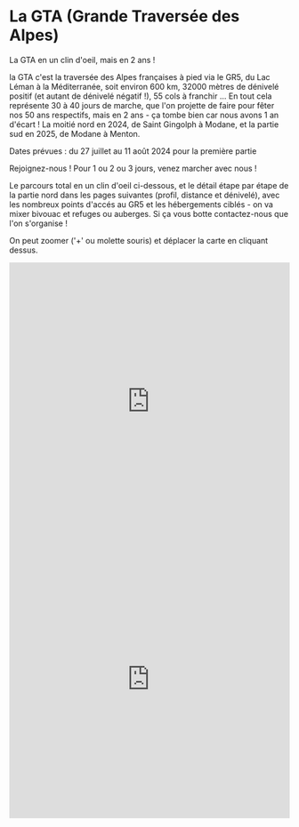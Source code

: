 # La GTA (Grande Traversée des Alpes)

La GTA en un clin d'oeil, mais en 2 ans ! 

la GTA c'est la traversée des Alpes françaises à pied via le GR5, du Lac Léman à la Méditerranée, soit environ 600 km, 32000 mètres de dénivelé positif (et autant de dénivelé négatif !), 55 cols à franchir ... En tout cela représente 30 à 40 jours de marche, que l'on projette de faire pour fêter nos 50 ans respectifs, mais en 2 ans - ça tombe bien car nous avons 1 an d'écart ! La moitié nord en 2024, de Saint Gingolph à Modane, et la partie sud en 2025, de Modane à Menton.

Dates prévues : du 27 juillet au 11 août 2024 pour la première partie

Rejoignez-nous ! Pour 1 ou 2 ou 3 jours, venez marcher avec nous !

Le parcours total en un clin d'oeil ci-dessous, et le détail étape par étape de la partie nord dans les pages suivantes (profil, distance et dénivelé), avec les nombreux points d'accés au GR5 et les hébergements ciblés - on va mixer bivouac et refuges ou auberges. Si ça vous botte contactez-nous que l'on s'organise !

On peut zoomer ('+' ou molette souris) et déplacer la carte en cliquant dessus.


<iframe src="https://gpx.studio/?state=%7B%22ids%22:%5B%2218fbBzLyZCox07Qc6EuMW8EgF2e5p78Z3%22,%221Q6xbf65ZAAJPO-KLZgA3B-BU_fUByvWB%22,%221R-57g7_x-VRghfaWvBeT0-5AJwfkO4Xw%22,%221uH2PbyCHzfmX6TMYZ_7ybfSmFjmqe-NB%22,%221ptFXXjGzSZkH7_h5kD2GvY5FQazFCmaw%22,%221D0knQj6kx7d_YzR5KtioNbNpszgATYDL%22,%2216aKTH5EqrTwuXct_K0R2ApZ7TnHXL8Tk%22,%221jyzod2Zi5719QZ0SE6xggx--9FKBFVu2%22,%221z2NDyOlhTEScmL8J8jLvClsZ3Kc2dScC%22,%221C-Yebx6teXdpbVge7G0-DGUo3QbeV_Qi%22,%2211pr0xcY1uC5JTi-81gRrnEYH-0o0uszQ%22,%2210bwWKSMlZNL7lO0UsL3-ioAj0OtUmtBi%22,%221hnUiSBpp6GW7zMwCNA_EDkzhZ2SAi6dH%22,%221tS0qBr23Ka-67RfX6vF2sE1LdInzLm8V%22,%221id_saouM8k1VnNgHEk7BZWxZvkqKR8b-%22,%2215Usv-a8e219AwGMqSdDc1al3Obea0Utd%22%5D%7D&embed" width="100%" height="500" frameborder="0" allowfullscreen><p><a href="https://gpx.studio/?state=%7B%22ids%22:%5B%2218fbBzLyZCox07Qc6EuMW8EgF2e5p78Z3%22,%221Q6xbf65ZAAJPO-KLZgA3B-BU_fUByvWB%22,%221R-57g7_x-VRghfaWvBeT0-5AJwfkO4Xw%22,%221uH2PbyCHzfmX6TMYZ_7ybfSmFjmqe-NB%22,%221ptFXXjGzSZkH7_h5kD2GvY5FQazFCmaw%22,%221D0knQj6kx7d_YzR5KtioNbNpszgATYDL%22,%2216aKTH5EqrTwuXct_K0R2ApZ7TnHXL8Tk%22,%221jyzod2Zi5719QZ0SE6xggx--9FKBFVu2%22,%221z2NDyOlhTEScmL8J8jLvClsZ3Kc2dScC%22,%221C-Yebx6teXdpbVge7G0-DGUo3QbeV_Qi%22,%2211pr0xcY1uC5JTi-81gRrnEYH-0o0uszQ%22,%2210bwWKSMlZNL7lO0UsL3-ioAj0OtUmtBi%22,%221hnUiSBpp6GW7zMwCNA_EDkzhZ2SAi6dH%22,%221tS0qBr23Ka-67RfX6vF2sE1LdInzLm8V%22,%221id_saouM8k1VnNgHEk7BZWxZvkqKR8b-%22,%2215Usv-a8e219AwGMqSdDc1al3Obea0Utd%22%5D%7D"></a></p></iframe>

<iframe src="https://gpx.studio/?state=%7B%22ids%22:%5B%221LsHgB2no65i54qBYpu1Bcx-vGrU1td2y%22%5D%7D&embed" width="100%" height="500" frameborder="0" allowfullscreen><p><a href="https://gpx.studio/?state=%7B%22ids%22:%5B%221LsHgB2no65i54qBYpu1Bcx-vGrU1td2y%22%5D%7D"></a></p></iframe>

